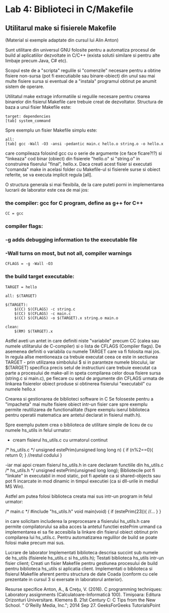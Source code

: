# Lab 4: Biblioteci in C/Makefile

## Utilitarul make si fisierele Makefile
(Material si exemple adaptate din cursul lui Alin Anton)


Sunt utilitare din universul GNU folosite pentru a automatiza procesul de build al aplicatiilor dezvoltate in C/C++ (exista solutii similare si pentru alte limbaje precum Java, C# etc). 

Scopul este de a "scripta" regulile si "comenzile" necesare pentru a obtine fisiere non-sursa (pot fi executiabile sau binare-obiect) din unul sau mai multe fisiere sursa si eventual de a "instala" programul obtinut pe anumit sistem de operare.

Utilitatul make extrage informatiile si regulile necesare pentru crearea binarelor din fisierul Makefile care trebuie creat de dezvoltator. Structura de baza a unui fisier Makefile este:

```
target: dependencies
[tab] system_command
```
Spre exemplu un fisier Makefile simplu este:
```
all: 
[tab] gcc -Wall -O3 -ansi -pedantic main.c hello.o string.o -o hello.x
```
care compileaza folosind gcc cu o serie de argumente (ce face ficare?!?) si "linkeaza" cod binar (obiect) din fisierele "hello.o" si "string.o" in construirea fiserului "final", hello.x. Daca creati acest fisier si executati "comanda" make in acelasi folder cu Makefile-ul si fisierele surse si obiect referite, se va executa implicit regula [all].

O structura generala si mai flexibila, de la care puteti porni in implementarea lucrarii de laborator este cea de mai jos:

### the compiler: gcc for C program, define as g++ for C++ 
`CC = gcc`
### compiler flags:
### -g adds debugging information to the executable file
### -Wall turns on most, but not all, compiler warnings
`CFLAGS = -g -Wall -O3`

### the build target executable:
`TARGET = hello`
```
all: $(TARGET)

$(TARGET):
    $(CC) $(CFLAGS) -c string.c
    $(CC) $(CFLAGS) -c main.c
    $(CC) $(CFLAGS) -o $(TARGET).x string.o main.o

clean:
    $(RM) $(TARGET).x
```
Astfel aveti un antet in care definiti niste "variabile" precum CC (calea sau numele utilitarului de C-compiler) si o lista de CFLAGS (Compiler flags). De asemenea definiti o variabila cu numele TARGET care va fi folosita mai jos. In regula allse mentioneaza ca trebuie executat ceea ce este in sectiunea TARGET - prin utilizarea simbolului $ si in paranteze numele blocului, iar $(TARGET) specifica precis setul de instructiuni care trebuie executat ca parte a procesului de make-all in speta compilarea celor doua fisiere sursa (string.c si main.c), pe fiecare cu setul de argumente din CFLAGS urmata de linkarea fisierelor obiect produse si obtinerea fisierului "executabil" cu numele hello.x

Crearea si gestionarea de biblioteci software in C
Se foloseste pentru a "impacheta" mai multe fisiere obiect intr-un fisier care spre exemplu permite reutilizarea de functionalitate (fspre exemplu iserul biblioteca pentru operatii matematica are antetul declarat in fisierul math.h).

Spre exemplu putem crea o biblioteca de utilitare simple de liceu de cu numele hs_utils in felul urmator:

- cream fisierul hs_utils.c cu urmatorul continut

/* hs_utils.c */
unsigned estePrim(unsigned long long n) {
      if (n%2==0){
         return 0;
      }
      //restul codului 
}

-iar mai apoi cream fisierul hs_utils.h in care declaram functiile din hs_utils.c
/* hs_utils.h */
unsigned estePrim(unsigned long long);
Bibliotecile pot fi "linkate" in executabil in mod static, pot fi apelate ca si shared-objects sau pot fi incarcate in mod dinamic in timpul executiei (ca si dll-urile in mediul MS Win).

Astfel am putea folosi biblioteca creata mai sus intr-un program in felul urmator:

/* main.c */
#include "hs_utils.h"
void main(void) {
   if (estePrim(23)){
     //...
   }
}

in care solicitam includerea la preprocesare a fisierului hs_utils.h care permite compilatorului sa aiba acces la antetul functiei estePrim urmand ca implementarea ei sa fie accesibila la linkare din fisierul obiect obtinut prin compilarea lui hs_utils.c. Pentru automatizarea regulilor de build se poate folosi make precum mai sus.

Lucrare de laborator
Implementati biblioteca descrisa succint sub numele de hs_utils (fisierele hs_utils.c si hs_utils.h);
Testati biblioteca hs_utils intr-un fisier client;
Creati un fisier Makefile pentru gestiunea procesului de build pentru biblioteca hs_utils si aplicatia client.
Implementati o biblioteca si fisierul Makefile aferent pentru structura de date Coada (conform cu cele prezentate in cursul 3 si exersate in laboratorul anterior).



Resurse specifice
Anton, A., & Creţu, V. (2016). C programming techniques: Laboratory assignments (Calculatoare-Informatică 100). Timişoara: Editura Orizonturi Universitare.
Klemens B. 21st Century C: C Tips from the New School. " O'Reilly Media, Inc."; 2014 Sep 27.
GeeksForGeeks
TutorialsPoint